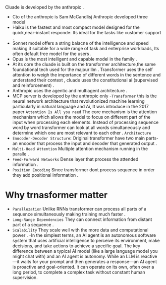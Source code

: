 Cluade is developed by the anthropic .
- Cto of the anthropic is Sam McCandlisj
Anthropic developed three model 
-  Haiku is the fastest and most compact model designed for the quick,near-instant responde. Its ideal for the tasks like customer support .
- Sonnet model offers a string balacne of the intelligence and speed making it suitable for a wide range of task and enterprise workloads, Its often default free model for the users .
- Opus is the most intelligent and capable model in the family .
- At its core the cluade is built on the transformer architecture,the same foundational tech used for the majour llm . Transformer uses the self attention to weigh the importance of different words in the sentence and understand their context , cluade uses the constitutional ai (supervised and reinforcement) .
- Anthropic uses the agentic and multiagent architecture . 
- MCP server is developed by the anthropic only 
-`Transformer` this is the neural network architecture that revolutionized machine learning particularly in natural language and Ai, It was introduce in the 2017 paper  `Attention Is All you need` The core mechanism is the attention mechanism which allows the model to focus on different part of the input when processing each elements. Instead of processing sequence word by word transformer can look at all words simultaneously and determine which one are most relevant to each other .
`Architecture` 
- `Enocoder-Decoder Structure`: Original transformer have two main parts-an encoder that process the input and decoder that generated output .
- `Multi-Head Attention` Multiple attention mechanism running in the paralle .
- `Feed-Forward Networks` Dense layer that process the attended information .
- `Position Encoding`  Since transformer dont process sequence in order they add positional information .
# Why trnasformer matter 
 - `Parallezation` Unlike RNNs transformer can process all parts of a sequence simultaneously making training much faster .
 - `Long-Range Dependencies` They can connect information from distant part of a sequence .
 - `Scalability` They scale well with the more data and computational power .
 -In the simplest terms, an AI agent is an autonomous software system that uses artificial intelligence to perceive its environment, make decisions, and take actions to achieve a specific goal.
The key difference between a typical AI model (like a large language model you might chat with) and an AI agent is autonomy. While an LLM is reactive—it waits for your prompt and then generates a response—an AI agent is proactive and goal-oriented. It can operate on its own, often over a long period, to complete a complex task without constant human supervision.